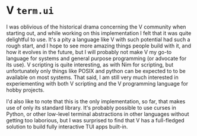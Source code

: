 # V `term.ui`

I was oblivious of the historical drama concerning the V community when starting
out, and while working on this implementation I felt that it was quite
delightful to use. It's a pity a language like V with such potential had such a
rough start, and I hope to see more amazing things people build with it, and how
it evolves in the future, but I will probably not make V my go-to language for
systems and general purpose programming (or advocate for its use). V scripting
is quite interesting, as with Nim for scripting, but unfortunately only things
like POSIX and python can be expected to to be available on most systems. That
said, I am still very much interested in experiementing with both V scripting
and the V programming language for hobby projects.

I'd also like to note that this is the only implementation, so far, that makes
use of only its standard library. It's probably possible to use curses in
Python, or other low-level terminal abstractions in other languages without
getting too laborious, but I was surprised to find that V has a full-fledged
solution to build fully interactive TUI apps built-in.
